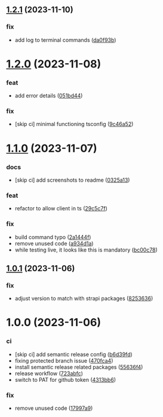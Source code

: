 ## [1.2.1](https://github.com/taskworld/strapi-plugin-import-export-web/compare/v1.2.0...v1.2.1) (2023-11-10)


### fix

* add log to terminal commands ([da0f93b](https://github.com/taskworld/strapi-plugin-import-export-web/commit/da0f93b57ced130a87ec41d6da512cff2e4d76b9))

# [1.2.0](https://github.com/taskworld/strapi-plugin-import-export-web/compare/v1.1.0...v1.2.0) (2023-11-08)


### feat

* add error details ([051bd44](https://github.com/taskworld/strapi-plugin-import-export-web/commit/051bd44c62f1587e950877bfd8f5e6f8bf6da8c9))


### fix

* [skip ci] minimal functioning tsconfig ([9c46a52](https://github.com/taskworld/strapi-plugin-import-export-web/commit/9c46a52766d28b3d2b388d1bd8e958636d31db9e))

# [1.1.0](https://github.com/taskworld/strapi-plugin-import-export-web/compare/v1.0.1...v1.1.0) (2023-11-07)


### docs

* [skip ci] add screenshots to readme ([0325a13](https://github.com/taskworld/strapi-plugin-import-export-web/commit/0325a136a0cd4b44166ab94ca440bd8723c2f089))


### feat

* refactor to allow client in ts ([29c5c7f](https://github.com/taskworld/strapi-plugin-import-export-web/commit/29c5c7fbd3f81cdc149f819e0655b7f5aa572a5b))


### fix

* build command typo ([2a1444f](https://github.com/taskworld/strapi-plugin-import-export-web/commit/2a1444fcb94e8e2ce063c2e0c3f3a9779f594749))
* remove unused code ([a934d1a](https://github.com/taskworld/strapi-plugin-import-export-web/commit/a934d1a605056b93d74bc76d68cc86d8bedb383c))
* while testing live, it looks like this is mandatory ([bc00c78](https://github.com/taskworld/strapi-plugin-import-export-web/commit/bc00c78d4ea7597fcddd5b049637dcd0f96464f0))

## [1.0.1](https://github.com/taskworld/strapi-plugin-import-export-web/compare/v1.0.0...v1.0.1) (2023-11-06)


### fix

* adjust version to match with strapi packages ([8253636](https://github.com/taskworld/strapi-plugin-import-export-web/commit/8253636d0e3f34bf32241f620b0a884d6113054c))

# 1.0.0 (2023-11-06)


### ci

* [skip ci] add semantic release config ([b6d39fd](https://github.com/taskworld/strapi-plugin-import-export-web/commit/b6d39fd5af5501461c98cced853c60b7ae794d90))
* fixing protected branch issue ([470fca4](https://github.com/taskworld/strapi-plugin-import-export-web/commit/470fca4e1387efd57631ec95cc50ca9a73baa566))
* install semantic release related packages ([55636f4](https://github.com/taskworld/strapi-plugin-import-export-web/commit/55636f43d0d39a43853bf876d095ddd4653cf30d))
* release workflow ([723abfc](https://github.com/taskworld/strapi-plugin-import-export-web/commit/723abfc9b4936671d8207b7ec8ed04a2410a7a0e))
* switch to PAT for github token ([4313bb6](https://github.com/taskworld/strapi-plugin-import-export-web/commit/4313bb65f88acf754b448e4042b98089c386ce1e))


### fix

* remove unused code ([17997a9](https://github.com/taskworld/strapi-plugin-import-export-web/commit/17997a9055ebd846c3f27ce8c99148d83270ba59))
